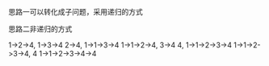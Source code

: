 思路一可以转化成子问题，采用递归的方式

思路二非递归的方式

1->2->4, 1->3->4
2->4, 1->1->3->4
1->1->2->4, 3->4
4, 1->1->2->3->4
1->1->2->3->4, 4
1->1->2->3->4->4
